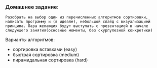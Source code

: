 ### Домашнее задание:

    Разобрать на выбор один из перечисленных алгоритмов сортировки, написать программу и (в идеале), небольшой слайд с визуализацией принципа. Пара желающих будут выступать с презентацией в начале следующего занятия(основные моменты, без скурпулезной конкретики)

Варианты алгоритмов:

- сортировка вставками (easy)
- быстрая сортировка (medium)
- пирамидальная сортировка (hard)